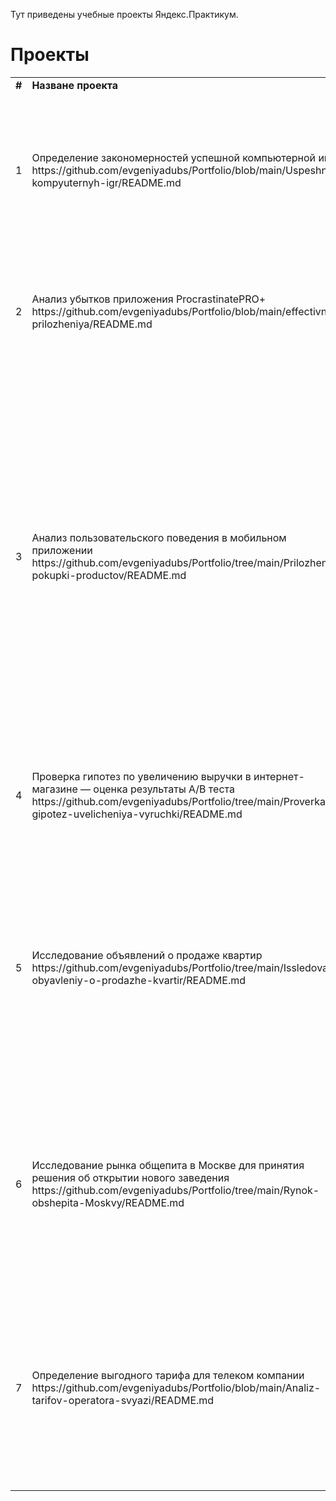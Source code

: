 Тут приведены учебные проекты Яндекс.Практикум.

# Проекты
 
<table>
 <tr>
  <td><b>#</b></td>
  <td><b>Назване проекта</b></td>
  <td><b>Описание</b></td>
  <td><b>Инструменты</b></td>
  </tr>
<tr>
  <td>1</td>
  <td>Определение закономерностей успешной компьютерной игры https://github.com/evgeniyadubs/Portfolio/blob/main/Uspeshnost-kompyuternyh-igr/README.md</td>
  <td>Используя исторические данные о компьютерных играх (продажи, оценки пользователей и экспертов, жанры и платформы), составлены портреты пользователей регионов, проверены гипотезы.</td>
  <td><li>Python,</li>
<li>Pandas,</li>
<li>Matplotlib,</li>
<li>исследовательский анализ данных,</li>
<li>статистический анализ,</li>
<li>проверка гипотез</li>
<li>описательная статистика</li></td>
  </tr> 
<tr>
  <td>2</td>
  <td>Анализ убытков приложения ProcrastinatePRO+ https://github.com/evgeniyadubs/Portfolio/blob/main/effectivnost-prilozheniya/README.md</td>
  <td>Использован когортный анализ: LTV, CAC, Retention rate, DAU, WAU, MAU и т.д. (использованы написанные ранее функции расчёта метрик). В результате выявлены причины убытков.</td>
  <td><li>Python,</li>
<li>Pandas,</li>
<li>Matplotlib,</li>
<li>когортный анализ,</li>
<li>продуктовые метрики</li>
</td>
  </tr> 
   <tr>
  <td>3</td>
  <td>Анализ пользовательского поведения в мобильном приложении https://github.com/evgeniyadubs/Portfolio/tree/main/Prilozhenie-pokupki-productov/README.md</td>
  <td>Применение принципов событийной аналитики:
<ul>
<li>построена воронка продаж, исследован путь пользователей до покупки.</li>
<li>проанализировны результаты A/B-теста введения новых шрифтов.</li>
<li>выполнено сравнение 2 контрольных группы между собой, оценка разделения трафика, а затем сравнение с тестовой группой.</li></ul>
Выявлено, что новый шрифт значительно не повлияет на поведение пользователей.</td>
  <td><ul>
<li>Python,</li>
<li>Pandas,</li>
<li>Matplotlib,</li>
<li>Plotly,</li>
<li>событийная аналитика,</li>
<li>продуктовые метрики,</li>
<li>A/B-тестирование,</li>
<li>проверка статистических гипотез,</li>
<li>визуализация данных</li></ul></td>
  </tr>
  <tr>
  <td>4</td>
  <td>Проверка гипотез по увеличению выручки в интернет-магазине — оценка результаты A/B теста https://github.com/evgeniyadubs/Portfolio/tree/main/Proverka-gipotez-uvelicheniya-vyruchki/README.md</td>
  <td>Используя данные интернет-магазина приоритезировать гипотезы, произвести оценку результатов A/B-тестирования различными методами.</td>
  <td><li>Python,</li>
<li>Pandas,</li>
<li>SkiPy</li>  
<li>Matplotlib,</li>
<li>A/B-тестирование,</li>
<li>проверка статистических гипотез</li></td>
  </tr>
  <tr>
  <td>5</td>
  <td>Исследование объявлений о продаже квартир https://github.com/evgeniyadubs/Portfolio/tree/main/Issledovanie-obyavleniy-o-prodazhe-kvartir/README.md</td>
  <td>На основе данных сервиса Яндекс.Недвижимость определена рыночная стоимость объектов недвижимости разного типа, типичные параметры квартир, зависимость цены от удаленности от центра. Проведена предобработка данных. Добавлены новые данные. Построены гистограммы, диаграммы рассеивания.</td>
  <td><li>Python,</li>
<li>Pandas,</li>
<li>Matplotlib,</li>
<li>исследовательский анализ данных,</li>
<li>визуализация данных,</li>
<li>предобработка данных</li></td>
  </tr>
  <tr>
  <td>6</td>
  <td>Исследование рынка общепита в Москве для принятия решения об открытии нового заведения 
  https://github.com/evgeniyadubs/Portfolio/tree/main/Rynok-obshepita-Moskvy/README.md</td>
  <td>Подготовлено исследование рынка на основе открытых данных о заведениях общественного питания Москвы, визуализированы полученные данные. На основе данных выбрано место для открытия новой кофейни. В построении графиков использованы библиотеки seaborn и plotly.</td>
  <td><ul>
   <li>Python,</li>
<li>Pandas,</li>
<li>Plotly,</li>
<li>изуализация данных</li></ul></td>
  </tr>
   <tr>
  <td>7</td>
  <td>Определение выгодного тарифа для телеком компании 
  https://github.com/evgeniyadubs/Portfolio/blob/main/Analiz-tarifov-operatora-svyazi/README.md</td>
  <td>Проведён предварительный анализ использования тарифов на выборке клиентов, проанализировано поведение клиентов при использовании услуг оператора. Проведена предобработка данных и их анализ. Проверены гипотезы о различии выручки абонентов Москвы и других регионов.</td>
  <td><li>Python,</li>
<li>Pandas,</li>
<li>Matplotlib,</li>
<li>NumPy,</li>
<li>SciPy,</li>
<li>описательная статистика,</li>
<li>проверка статистических гипотез</li></td>
  </tr>
</table>

